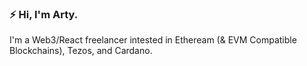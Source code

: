 ### ⚡️ Hi, I'm Arty.

I'm a Web3/React freelancer intested in Etheream (& EVM Compatible Blockchains), Tezos, and Cardano.

